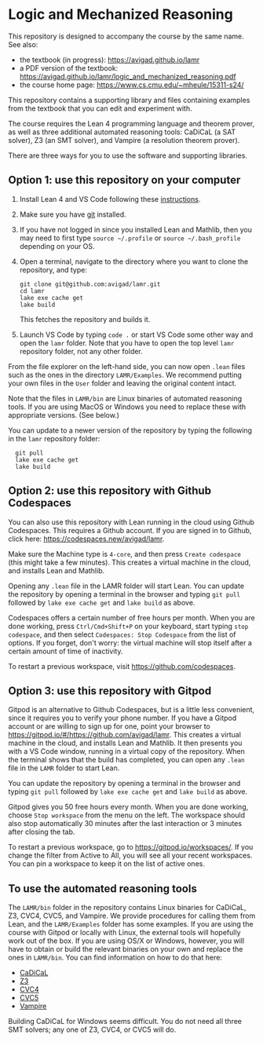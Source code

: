 # Logic and Mechanized Reasoning

This repository is designed to accompany the course by the same name. See also:

- the textbook (in progress): <https://avigad.github.io/lamr>
- a PDF version of the textbook: <https://avigad.github.io/lamr/logic_and_mechanized_reasoning.pdf>
- the course home page: <https://www.cs.cmu.edu/~mheule/15311-s24/>

This repository contains a supporting library
and files containing examples from the textbook that you can edit and experiment with.

The course requires the Lean 4 programming language and theorem prover, as well as
three additional automated reasoning tools: CaDiCaL (a SAT solver), Z3 (an SMT solver), and
Vampire (a resolution theorem prover).

There are three ways for you to use the software and supporting libraries.

## Option 1: use this repository on your computer

1. Install Lean 4 and VS Code following these
   [instructions](https://leanprover-community.github.io/get_started.html).

2. Make sure you have [git](https://git-scm.com/) installed.

3. If you have not logged in since you installed Lean and Mathlib, then you may need to first type
   `source ~/.profile` or `source ~/.bash_profile` depending on your OS.

4. Open a terminal, navigate to the directory where you want to clone the repository, and type:
   ```
   git clone git@github.com:avigad/lamr.git
   cd lamr
   lake exe cache get
   lake build
   ```
   This fetches the repository and builds it.

6. Launch VS Code by typing `code .` or start VS Code some other way and open the `lamr` folder.
   Note that you have to open the top level `lamr` repository folder, not any other folder.

From the file explorer on the left-hand side, you can now open `.lean` files such as the ones in
the directory `LAMR/Examples`. We recommend putting your own files in the `User` folder
and leaving the original content intact.

Note that the files in `LAMR/bin` are Linux binaries of automated reasoning tools. If you are
using MacOS or Windows you need to replace these with appropriate versions. (See below.)

You can update to a newer version of the repository by typing the following in the `lamr`
repository folder:
```
  git pull
  lake exe cache get
  lake build
```

## Option 2: use this repository with Github Codespaces

You can also use this repository with Lean running in the cloud using Github Codespaces.
This requires a Github account. If you are signed in to Github, click here:
<https://codespaces.new/avigad/lamr>.

Make sure the Machine type is `4-core`, and then press `Create codespace`
(this might take a few minutes).
This creates a virtual machine in the cloud,
and installs Lean and Mathlib.

Opening any `.lean` file in the LAMR folder will start Lean.
You can update the repository by opening a terminal in the browser
and typing `git pull` followed by `lake exe cache get` and `lake build` as above.

Codespaces offers a certain number of free hours per month. When you are done working,
press `Ctrl/Cmd+Shift+P` on your keyboard, start typing `stop codespace`, and then
select `Codespaces: Stop Codespace` from the list of options.
If you forget, don't worry: the virtual machine will stop itself after a certain
amount of time of inactivity.

To restart a previous workspace, visit <https://github.com/codespaces>.

## Option 3: use this repository with Gitpod

Gitpod is an alternative to Github Codespaces, but is a little less convenient,
since it requires you to verify your phone number.
If you have a Gitpod account or are willing to sign up for one,
point your browser to
<https://gitpod.io/#/https://github.com/avigad/lamr>.
This creates a virtual machine in the cloud,
and installs Lean and Mathlib.
It then presents you with a VS Code window, running in a virtual
copy of the repository.
When the terminal shows that the build has completed, you can open any `.lean`
file in the `LAMR` folder to start Lean.

You can update the repository by opening a terminal in the browser
and typing `git pull` followed by `lake exe cache get` and `lake build` as above.

Gitpod gives you 50 free hours every month.
When you are done working, choose `Stop workspace` from the menu on the left.
The workspace should also stop automatically
30 minutes after the last interaction or 3 minutes after closing the tab.

To restart a previous workspace, go to <https://gitpod.io/workspaces/>.
If you change the filter from Active to All, you will see all your recent workspaces.
You can pin a workspace to keep it on the list of active ones.

## To use the automated reasoning tools

The `LAMR/bin` folder in the repository contains Linux binaries for CaDiCaL, Z3, CVC4, CVC5, and Vampire.
We provide procedures for calling them from Lean, and the `LAMR/Examples` folder has some examples.
If you are using the course with Gitpod or locally with Linux, the external tools will hopefully work
out of the box. If you are using OS/X or Windows, however, you will have to obtain or build the relevant
binaries on your own and replace the ones in `LAMR/bin`. You can find information on how to do that here:

- [CaDiCaL](https://github.com/arminbiere/cadical)
- [Z3](https://github.com/Z3Prover/z3)
- [CVC4](https://cvc4.github.io/)
- [CVC5](https://github.com/cvc5/cvc5)
- [Vampire](https://vprover.github.io/)

Building CaDiCaL for Windows seems difficult.
You do not need all three SMT solvers; any one of Z3, CVC4, or CVC5 will do.
